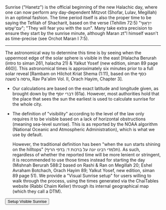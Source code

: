 Sunrise ("Hanetz") is the official beginning of the new Halachic day, where one can now perform any day-dependent Mitzvot (Shofar, Lulav, Megillah) in an optimal fashion. The time period itself is also the proper time to be saying the Tefilah of Shacharit, based on the verse (Tehilim 72:5) "יִֽירָא֥וּךָ עִם־שָׁ֣מֶשׁ"; "They will fear you with the sun". Many take extra precision to ensure they start by the sunrise minute, although Maran zt"l himself wasn't as time-precise (see Orchot Maran I 7:5).

---

The astronomical way to determine this time is by seeing when the uppermost edge of the solar sphere is visible in the east [Halacha Berurah (intro to siman 261, halacha 21) & Yalkut Yosef (new edition, siman 89 page 460)]. This astronomical times is approximately six minutes prior to a full solar reveal [Rambam on Hilchot Kriat Shema (1:11), based on the כסף משנה's גרסה, Rav Pa'alim Vol. II, Orach Hayim, Chapter 3].
- Our calculations are based on the exact latitude and longitude given, as brought down by the דברי יוסף (61a). However, most authorities hold that the place that sees the sun the earliest is used to calculate sunrise for the whole city.
- <p>The definition of "visibility" according to the level of the law only requires it to be visible based on a lack of horizontal obstructions (meaning sea-level sunrise). This is as reported by the NOAA algorithm (National Oceanic and Atmospheric Administration), which is what we use by default.</p><p>However, the traditional definition has been "when the sun starts shining on the hilltops" (תלמדי רבינו יונה על ברכות ד: בדפי הריף). As such, regardless of whether the reported time will be more lenient or stringent, it is recommended to use those times instead for starting the day (Mishnah Berurah 588:2 based on Rashi & Ran on Megillah 20; Eshel Avraham Botchach, Orach Hayim 89; Yalkut Yosef, new edition, siman 89 page 51). We provide a "Visual Sunrise setup" for users willing to walk through the process, using the times generated via the ChaiTables website (Rabbi Chaim Keller) through its internal geographical map (which they call a DTM).</p>

<button class="btn btn-primary" data-bs-toggle="modal" data-bs-target="#ctModal">Setup Visible Sunrise</button>